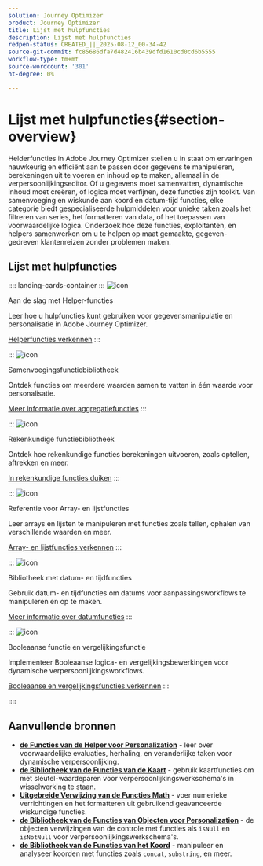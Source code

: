 ```yaml
---
solution: Journey Optimizer
product: Journey Optimizer
title: Lijst met hulpfuncties
description: Lijst met hulpfuncties
redpen-status: CREATED_||_2025-08-12_00-34-42
source-git-commit: fc85686dfa7d482416b439dfd1610cd0cd6b5555
workflow-type: tm+mt
source-wordcount: '301'
ht-degree: 0%

---
```



# Lijst met hulpfuncties{#section-overview}

Helderfuncties in Adobe Journey Optimizer stellen u in staat om ervaringen nauwkeurig en efficiënt aan te passen door gegevens te manipuleren, berekeningen uit te voeren en inhoud op te maken, allemaal in de verpersoonlijkingseditor. Of u gegevens moet samenvatten, dynamische inhoud moet creëren, of logica moet verfijnen, deze functies zijn toolkit. Van samenvoeging en wiskunde aan koord en datum-tijd functies, elke categorie biedt gespecialiseerde hulpmiddelen voor unieke taken zoals het filtreren van series, het formatteren van data, of het toepassen van voorwaardelijke logica. Onderzoek hoe deze functies, exploitanten, en helpers samenwerken om u te helpen op maat gemaakte, gegeven-gedreven klantenreizen zonder problemen maken.

## Lijst met hulpfuncties

:::: landing-cards-container
:::
![icon](https://cdn.experienceleague.adobe.com/icons/circle-play.svg)

Aan de slag met Helper-functies

Leer hoe u hulpfuncties kunt gebruiken voor gegevensmanipulatie en personalisatie in Adobe Journey Optimizer.

[Helperfuncties verkennen](../using/personalization/functions/functions.md)
:::

:::
![icon](https://cdn.experienceleague.adobe.com/icons/list-check.svg)

Samenvoegingsfunctiebibliotheek

Ontdek functies om meerdere waarden samen te vatten in één waarde voor personalisatie.

[Meer informatie over aggregatiefuncties](../using/personalization/functions/aggregation.md)
:::

:::
![icon](https://cdn.experienceleague.adobe.com/icons/code-branch.svg)

Rekenkundige functiebibliotheek

Ontdek hoe rekenkundige functies berekeningen uitvoeren, zoals optellen, aftrekken en meer.

[In rekenkundige functies duiken](../using/personalization/functions/arithmetic-functions.md)
:::

:::
![icon](https://cdn.experienceleague.adobe.com/icons/code-branch.svg)

Referentie voor Array- en lijstfuncties

Leer arrays en lijsten te manipuleren met functies zoals tellen, ophalen van verschillende waarden en meer.

[Array- en lijstfuncties verkennen](../using/personalization/functions/arrays-list.md)
:::

:::
![icon](https://cdn.experienceleague.adobe.com/icons/calendar-alt.svg)

Bibliotheek met datum- en tijdfuncties

Gebruik datum- en tijdfuncties om datums voor aanpassingsworkflows te manipuleren en op te maken.

[Meer informatie over datumfuncties](../using/personalization/functions/dates.md)
:::

:::
![icon](https://cdn.experienceleague.adobe.com/icons/code-branch.svg)

Booleaanse functie en vergelijkingsfunctie

Implementeer Booleaanse logica- en vergelijkingsbewerkingen voor dynamische verpersoonlijkingsworkflows.

[Booleaanse en vergelijkingsfuncties verkennen](../using/personalization/functions/operators.md)
:::

::::


## Aanvullende bronnen

- **[de Functies van de Helper voor Personalization](../using/personalization/functions/helpers.md)** - leer over voorwaardelijke evaluaties, herhaling, en veranderlijke taken voor dynamische verpersoonlijking.
- **[de Bibliotheek van de Functies van de Kaart](../using/personalization/functions/maps.md)** - gebruik kaartfuncties om met sleutel-waardeparen voor verpersoonlijkingswerkschema&#39;s in wisselwerking te staan.
- **[Uitgebreide Verwijzing van de Functies Math](../using/personalization/functions/math.md)** - voer numerieke verrichtingen en het formatteren uit gebruikend geavanceerde wiskundige functies.
- **[de Bibliotheek van de Functies van Objecten voor Personalization](../using/personalization/functions/objects.md)** - de objecten verwijzingen van de controle met functies als `isNull` en `isNotNull` voor verpersoonlijkingswerkschema&#39;s.
- **[de Bibliotheek van de Functies van het Koord](../using/personalization/functions/string.md)** - manipuleer en analyseer koorden met functies zoals `concat`, `substring`, en meer.
